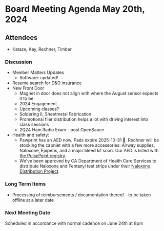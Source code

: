 # Board Meeting Agenda May 20th, 2024

## Attendees
- Kataze, Kay, Rechner, Timber

### Discussion
- Member Matters Updates
  - Software: updated!
- Resume search for D&O insurance
- New Front Door
  - Magnet in door does not align with where the August sensor expects it to be
  - 2024 Engagement
  - Upcoming classes?
  - Soldering II, Sheetmetal Fabrication
  - Promotional flier distribution helps a lot with driving interest into class sessions
  - 2Q24 Ham Radio Exam - post OpenSauce
- Health and safety:
  - Pawprint has an AED now.  Pads expire 2025-10-31 🎃.  Rechner will be stocking the cabniet with a few more accessories: Airway supplies, Naloxone, Epipens, and a major bleed kit soon.  Our AED is listed with [the PulsePoint registry](https://aedviewer.pulsepoint.org/?aedid=235992).
  - We've been approved by CA Department of Health Care Services to distribute Naloxone and Fentanyl test strips under their [Naloxone Distribution Project](https://www.dhcs.ca.gov/individuals/Pages/Naloxone_Distribution_Project.aspx).
  
### Long Term Items
- Processing of reimbursements / documentation thereof - to be taken offline at a later date


### Next Meeting Date
Scheduled in accordance with normal cadence on June 24th at 8pm
